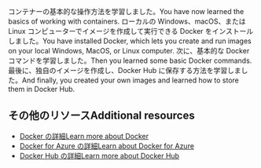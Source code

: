 <span data-ttu-id="4856e-101">コンテナーの基本的な操作方法を学習しました。</span><span class="sxs-lookup"><span data-stu-id="4856e-101">You have now learned the basics of working with containers.</span></span> <span data-ttu-id="4856e-102">ローカルの Windows、macOS、または Linux コンピューターでイメージを作成して実行できる Docker をインストールしました。</span><span class="sxs-lookup"><span data-stu-id="4856e-102">You have installed Docker, which lets you create and run images on your local Windows, MacOS, or Linux computer.</span></span> <span data-ttu-id="4856e-103">次に、基本的な Docker コマンドを学習しました。</span><span class="sxs-lookup"><span data-stu-id="4856e-103">Then you learned some basic Docker commands.</span></span> <span data-ttu-id="4856e-104">最後に、独自のイメージを作成し、Docker Hub に保存する方法を学習しました。</span><span class="sxs-lookup"><span data-stu-id="4856e-104">And finally, you created your own images and learned how to store them in Docker Hub.</span></span>

## <a name="additional-resources"></a><span data-ttu-id="4856e-105">その他のリソース</span><span class="sxs-lookup"><span data-stu-id="4856e-105">Additional resources</span></span>

- [<span data-ttu-id="4856e-106">Docker の詳細</span><span class="sxs-lookup"><span data-stu-id="4856e-106">Learn more about Docker</span></span>](https://www.docker.com/)
- [<span data-ttu-id="4856e-107">Docker for Azure の詳細</span><span class="sxs-lookup"><span data-stu-id="4856e-107">Learn about Docker for Azure</span></span>](https://docs.docker.com/docker-for-azure/)
- [<span data-ttu-id="4856e-108">Docker Hub の詳細</span><span class="sxs-lookup"><span data-stu-id="4856e-108">Learn more about Docker Hub</span></span>](https://hub.docker.com/)